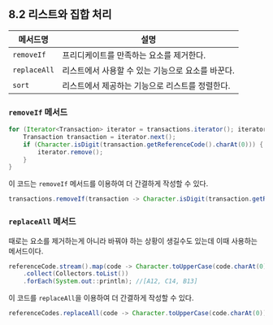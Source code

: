 ## 8.2 리스트와 집합 처리
메서드명|설명|
---|---|
`removeIf`|프리디케이트를 만족하는 요소를 제거한다.
`replaceAll`| 리스트에서 사용할 수 있는 기능으로 요소를 바꾼다.
`sort`|리스트에서 제공하는 기능으로 리스트를 정렬한다.

### `removeIf` 메서드
```Java
for (Iterator<Transaction> iterator = transactions.iterator(); iterator.hasNext(); ) {
    Transaction transaction = iterator.next();
    if (Character.isDigit(transaction.getReferenceCode().charAt(0))) {
        iterator.remove();
    }
}
```
이 코드는 `removeIf` 메서드를 이용하여 더 간결하게 작성할 수 있다.
```Java
transactions.removeIf(transaction -> Character.isDigit(transaction.getReferenceCode().charAt(0)));
```

### `replaceAll` 메서드
때로는 요소를 제거하는게 아니라 바꿔야 하는 상황이 생길수도 있는데 이때 사용하는 메서드이다.
```Java
referenceCode.stream().map(code -> Character.toUpperCase(code.charAt(0)) + code.subString(1)) // [a12, C14, b13]
    .collect(Collectors.toList())
    .forEach(System.out::println); //[A12, C14, B13]
```
이 코드를 `replaceAll`을 이용하여 더 간결하게 작성할 수 있다.
```Java
referenceCodes.replaceAll(code -> Character.toUpperCase(code.charAt(0)) + code.substring(1));
```
